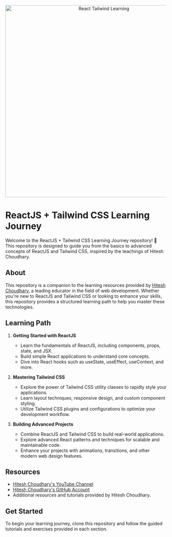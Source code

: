 <p align="center">
  <img src="https://raw.githubusercontent.com/hiteshchoudhary/hiteshchoudhary/main/assets/react-tailwind.png" alt="React Tailwind Learning" width="600" />
</p>

# ReactJS + Tailwind CSS Learning Journey

Welcome to the ReactJS + Tailwind CSS Learning Journey repository! 🚀 This repository is designed to guide you from the basics to advanced concepts of ReactJS and Tailwind CSS, inspired by the teachings of Hitesh Choudhary.

## About

This repository is a companion to the learning resources provided by [Hitesh Choudhary](https://github.com/hiteshchoudhary/), a leading educator in the field of web development. Whether you're new to ReactJS and Tailwind CSS or looking to enhance your skills, this repository provides a structured learning path to help you master these technologies.

## Learning Path

1. **Getting Started with ReactJS**
   - Learn the fundamentals of ReactJS, including components, props, state, and JSX.
   - Build simple React applications to understand core concepts.
   - Dive into React hooks such as useState, useEffect, useContext, and more.
   
2. **Mastering Tailwind CSS**
   - Explore the power of Tailwind CSS utility classes to rapidly style your applications.
   - Learn layout techniques, responsive design, and custom component styling.
   - Utilize Tailwind CSS plugins and configurations to optimize your development workflow.

3. **Building Advanced Projects**
   - Combine ReactJS and Tailwind CSS to build real-world applications.
   - Explore advanced React patterns and techniques for scalable and maintainable code.
   - Enhance your projects with animations, transitions, and other modern web design features.

## Resources

- [Hitesh Choudhary's YouTube Channel](https://www.youtube.com/channel/UCXgGY0wkgOzynnHvSEVmE3A)
- [Hitesh Choudhary's GitHub Account](https://github.com/hiteshchoudhary/)
- Additional resources and tutorials provided by Hitesh Choudhary.

## Get Started

To begin your learning journey, clone this repository and follow the guided tutorials and exercises provided in each section.


